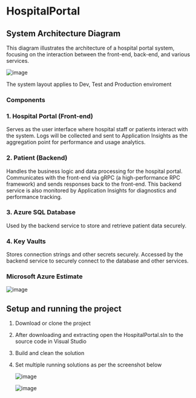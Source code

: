 # HospitalPortal

##  System Architecture Diagram
This diagram illustrates the architecture of a hospital portal system, focusing on the interaction between the front-end, back-end, and various services.

![image](https://github.com/user-attachments/assets/6305995e-6bc3-440a-947b-d3cfcd510d93)

The system layout applies to Dev, Test and Production enviroment

### Components

### 1. Hospital Portal (Front-end)
Serves as the user interface where hospital staff or patients interact with the system.
Logs will be collected and sent to Application Insights as the aggregation point for performance and usage analytics.

### 2. Patient (Backend)
Handles the business logic and data processing for the hospital portal.
Communicates with the front-end via gRPC (a high-performance RPC framework) and sends responses back to the front-end.
This backend service is also monitored by Application Insights for diagnostics and performance tracking.

### 3. Azure SQL Database
Used by the backend service to store and retrieve patient data securely.

### 4. Key Vaults
Stores connection strings and other secrets securely.
Accessed by the backend service to securely connect to the database and other services.

### Microsoft Azure Estimate							
![image](https://github.com/user-attachments/assets/dab82c04-b611-46b1-9283-e29a2e4b6692)

##  Setup and running the project
1. Download or clone the project
2. After downloading and extracting open the HospitalPortal.sln to the source code in Visual Studio
3. Build and clean the solution
4. Set multiple running solutions as per the screenshot below
   
   ![image](https://github.com/user-attachments/assets/f6d4d186-bab3-4094-93b4-95eb75365b4a)

   ![image](https://github.com/user-attachments/assets/ea82910a-5d98-419c-95aa-63d9dd717e9a)
   
